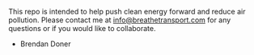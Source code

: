 This repo is intended to help push clean energy forward and reduce air pollution. Please contact me at info@breathetransport.com for any questions or if you would like to collaborate. 

- Brendan Doner
